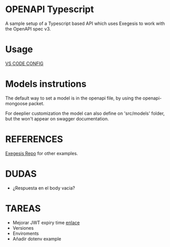 # OPENAPI Typescript

A sample setup of a Typescript based API which uses Exegesis to work with the OpenAPI spec v3.


# Usage



[VS CODE CONFIG](https://code.visualstudio.com/docs/typescript/typescript-compiling#_hiding-derived-javascript-files)


# Models instrutions

The default way to set a model is in the openapi file, by using the openapi-mongoose packet.

For deeplier customization the model can also define on 'src/models' folder, but the won't appear on swagger documentation.


# REFERENCES

[Exegesis Repo](https://github.com/exegesis-js/exegesis) for other examples.


# DUDAS
- ¿Respuesta en el body vacia?

# TAREAS
- Mejorar JWT expiry time [enlace](https://www.sohamkamani.com/blog/javascript/2019-03-29-node-jwt-authentication/)
- Versiones
- Enviroments
- Añadir dotenv example
